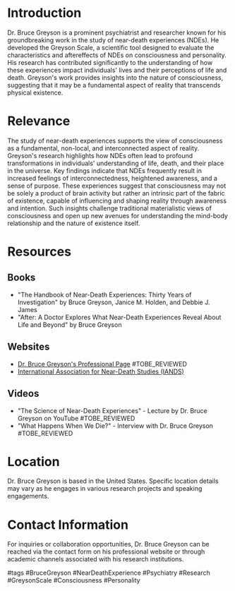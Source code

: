 # Introduction
Dr. Bruce Greyson is a prominent psychiatrist and researcher known for his groundbreaking work in the study of near-death experiences (NDEs). He developed the Greyson Scale, a scientific tool designed to evaluate the characteristics and aftereffects of NDEs on consciousness and personality. His research has contributed significantly to the understanding of how these experiences impact individuals' lives and their perceptions of life and death. Greyson's work provides insights into the nature of consciousness, suggesting that it may be a fundamental aspect of reality that transcends physical existence.

# Relevance
The study of near-death experiences supports the view of consciousness as a fundamental, non-local, and interconnected aspect of reality. Greyson's research highlights how NDEs often lead to profound transformations in individuals' understanding of life, death, and their place in the universe. Key findings indicate that NDEs frequently result in increased feelings of interconnectedness, heightened awareness, and a sense of purpose. These experiences suggest that consciousness may not be solely a product of brain activity but rather an intrinsic part of the fabric of existence, capable of influencing and shaping reality through awareness and intention. Such insights challenge traditional materialistic views of consciousness and open up new avenues for understanding the mind-body relationship and the nature of existence itself.

# Resources
## Books
- "The Handbook of Near-Death Experiences: Thirty Years of Investigation" by Bruce Greyson, Janice M. Holden, and Debbie J. James
- "After: A Doctor Explores What Near-Death Experiences Reveal About Life and Beyond" by Bruce Greyson

## Websites
- [Dr. Bruce Greyson's Professional Page](https://www.brucegreyson.com) #TOBE_REVIEWED
- [International Association for Near-Death Studies (IANDS)](https://iands.org)

## Videos
- "The Science of Near-Death Experiences" - Lecture by Dr. Bruce Greyson on YouTube #TOBE_REVIEWED
- "What Happens When We Die?" - Interview with Dr. Bruce Greyson #TOBE_REVIEWED

# Location
Dr. Bruce Greyson is based in the United States. Specific location details may vary as he engages in various research projects and speaking engagements.

# Contact Information
For inquiries or collaboration opportunities, Dr. Bruce Greyson can be reached via the contact form on his professional website or through academic channels associated with his research institutions.

#tags 
#BruceGreyson #NearDeathExperience #Psychiatry #Research #GreysonScale #Consciousness #Personality
